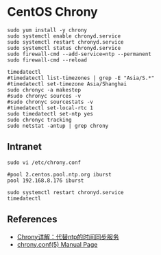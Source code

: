 # CentOS Chrony

```
sudo yum install -y chrony
sudo systemctl enable chronyd.service
sudo systemctl restart chronyd.service
sudo systemctl status chronyd.service
sudo firewall-cmd --add-service=ntp --permanent
sudo firewall-cmd --reload
```
```
timedatectl
#timedatectl list-timezones | grep -E "Asia/S.*"
#timedatectl set-timezone Asia/Shanghai
sudo chronyc -a makestep
#sudo chronyc sources -v
#sudo chronyc sourcestats -v
#timedatectl set-local-rtc 1
sudo timedatectl set-ntp yes
sudo chronyc tracking
sudo netstat -antup | grep chrony
```

## Intranet
```
sudo vi /etc/chrony.conf
```
```
#pool 2.centos.pool.ntp.org iburst
pool 192.168.8.176 iburst
```
```
sudo systemctl restart chronyd.service
timedatectl
```

## References
- [Chrony详解：代替ntp的时间同步服务](https://chegva.com/3265.html)
- [chrony.conf(5) Manual Page](https://chrony.tuxfamily.org/doc/devel/chrony.conf.html)